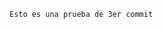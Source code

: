 


<!DOCTYPE html>
<html>
  <head>

  </head>


  <body>

    Esto es una prueba de 3er commit
    
  </body>
</html>

